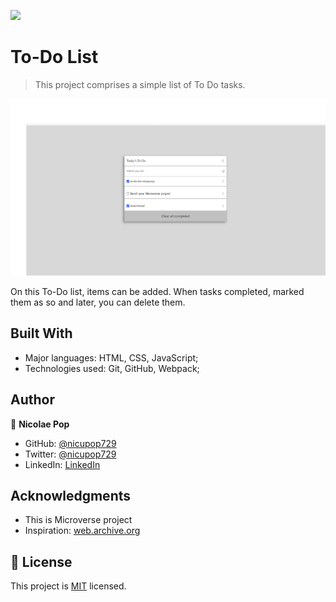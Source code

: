 ![](https://img.shields.io/badge/Microverse-blueviolet)

# To-Do List

> This project comprises a simple list of To Do tasks.

![screenshot](./src/img/to-do-list.jpg)

On this To-Do list, items can be added. When tasks completed, marked them as so and later, you can delete them.

## Built With

- Major languages: HTML, CSS, JavaScript;
- Technologies used: Git, GitHub, Webpack;

## Author

👤 **Nicolae Pop**

- GitHub: [@nicupop729](https://github.com/nicupop729)
- Twitter: [@nicupop729](https://twitter.com/nicupop729)
- LinkedIn: [LinkedIn](https://www.linkedin.com/in/nicolae-pop/)

## Acknowledgments

- This is Microverse project
- Inspiration: [web.archive.org](https://web.archive.org/web/20180320194056/http://www.getminimalist.com:80/)

## 📝 License

This project is [MIT](./MIT.md) licensed.
